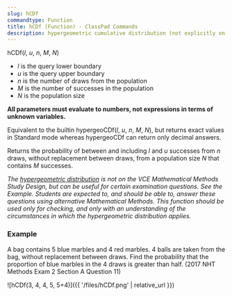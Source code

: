 ```yaml
---
slug: hCDf
commandtype: Function
title: hCDf (Function) - ClassPad Commands
description: hypergeometric cumulative distribution (not explicitly on the Methods Study Design, but useful for certain examination questions)
---
```


hCDf(*l*, *u*, *n*, *M*, *N*)
- *l* is the query lower boundary
- *u* is the query upper boundary
- *n* is the number of draws from the population
- *M* is the number of successes in the population
- *N* is the population size

**All parameters must evaluate to numbers, not expressions in terms of unknown variables.**

Equivalent to the builtin hypergeoCDf(*l*, *u*, *n*, *M*, *N*), but returns exact values in Standard mode whereas hypergeoCDf can return only decimal answers.

Returns the probability of between and including *l* and *u* successes from *n* draws, without replacement between draws, from a population size *N* that contains *M* successes.

*The [hypergeometric distribution](https://en.wikipedia.org/wiki/Hypergeometric_distribution) is not on the VCE Mathematical Methods Study Design, but can be useful for certain examination questions. See the Example. Students are expected to, and should be able to, answer these questions using alternative Mathematical Methods. This function should be used only for checking, and only with an understanding of the circumstances in which the hypergeometric distribution applies.*

### Example

A bag contains 5 blue marbles and 4 red marbles. 4 balls are taken from the bag, without replacement between draws. Find the probability that the proportion of blue marbles in the 4 draws is greater than half. (2017 NHT Methods Exam 2 Section A Question 11)

![hCDf(3, 4, 4, 5, 5+4)]({{ '/files/hCDf.png' | relative_url }})